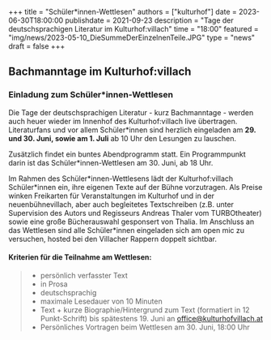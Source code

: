 +++ 
title = "Schüler*innen-Wettlesen" 
authors = ["kulturhof"]
date = 2023-06-30T18:00:00 
publishdate = 2021-09-23 
description = "Tage der deutschsprachigen Literatur im Kulturhof:villach" 
time = "18:00" 
featured = "img/news/2023-05-10_DieSummeDerEinzelnenTeile.JPG" 
type = "news"
draft = false
+++

## Bachmanntage im Kulturhof:villach
### Einladung zum Schüler\*innen-Wettlesen

Die Tage der deutschsprachigen Literatur - kurz Bachmanntage - werden auch heuer wieder im Innenhof des Kulturhof:villach live übertragen.
Literaturfans und vor allem Schüler\*innen sind herzlich eingeladen am **29. und 30. Juni, sowie am 1. Juli** ab 10 Uhr den Lesungen zu lauschen.

Zusätzlich findet ein buntes Abendprogramm statt. Ein Programmpunkt darin ist das Schüler\*innen-Wettlesen am 30. Juni, ab 18 Uhr.

Im Rahmen des Schüler\*innen-Wettlesens lädt der Kulturhof:villach Schüler\*innen ein, ihre eigenen Texte auf der Bühne vorzutragen. Als Preise winken Freikarten für Veranstaltungen im Kulturhof und in der neuenbühnevillach, aber auch begleitetes Textschreiben (z.B. unter Supervision des Autors und Regisseurs Andreas Thaler vom TURBOtheater)  sowie eine große Bücherauswahl gesponsert von Thalia.
Im Anschluss an das Wettlesen sind alle Schüler\*innen eingeladen sich am open mic zu versuchen, hosted bei den Villacher Rappern doppelt sichtbar.

#### Kriterien für die Teilnahme am Wettlesen:
> - persönlich verfasster Text
> - in Prosa
> - deutschsprachig
> - maximale Lesedauer von 10 Minuten
> - Text + kurze Biographie/Hintergrund zum Text (formatiert in 12 Punkt-Schrift) bis spätestens 19. Juni an office@kulturhofvillach.at 
> - Persönliches Vortragen beim Wettlesen am 30. Juni, 18:00 Uhr
